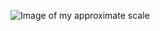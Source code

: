 ![Image of my approximate scale](https://en.wikipedia.org/wiki/Jupiter#/media/File:Jupiter_and_its_shrunken_Great_Red_Spot.jpg)
